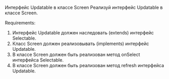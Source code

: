 Интерфейс Updatable в классе Screen
Реализуй интерфейс Updatable в классе Screen.


Requirements:
1. Интерфейс Updatable должен наследовать (extends) интерфейс Selectable.
2. Класс Screen должен реализовывать (implements) интерфейс Updatable.
3. В классе Screen должен быть реализован метод onSelect интерфейса Selectable.
4. В классе Screen должен быть реализован метод refresh интерфейса Updatable.
